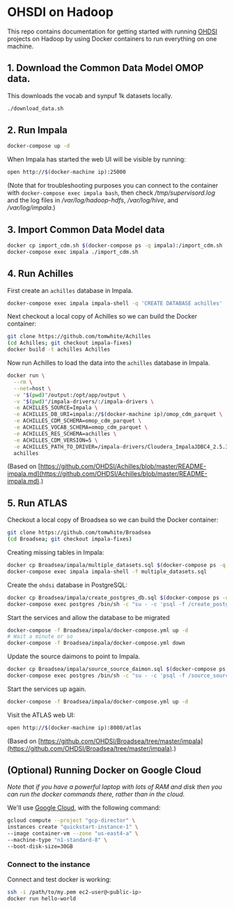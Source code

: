 # OHSDI on Hadoop

This repo contains documentation for getting started with running [OHDSI](https://github.com/OHDSI)
projects on Hadoop by using Docker containers to run everything on one machine.

## 1. Download the Common Data Model OMOP data.

This downloads the vocab and synpuf 1k datasets locally.

```bash
./download_data.sh
```

## 2. Run Impala

```bash
docker-compose up -d
```

When Impala has started the web UI will be visible by running:

```bash
open http://$(docker-machine ip):25000
```

(Note that for troubleshooting purposes you can connect to the container with `docker-compose exec impala bash`, then check _/tmp/supervisord.log_ and the log files in _/var/log/hadoop-hdfs_, _/var/log/hive_, and _/var/log/impala_.)

## 3. Import Common Data Model data

```bash
docker cp import_cdm.sh $(docker-compose ps -q impala):/import_cdm.sh
docker-compose exec impala ./import_cdm.sh
```

## 4. Run Achilles

First create an `achilles` database in Impala.

```bash
docker-compose exec impala impala-shell -q 'CREATE DATABASE achilles'
```

Next checkout a local copy of Achilles so we can build the Docker container:

```bash
git clone https://github.com/tomwhite/Achilles
(cd Achilles; git checkout impala-fixes)
docker build -t achilles Achilles
```

Now run Achilles to load the data into the `achilles` database in Impala.

```bash
docker run \
  --rm \
  --net=host \
  -v "$(pwd)"/output:/opt/app/output \
  -v "$(pwd)"/impala-drivers/:/impala-drivers \
  -e ACHILLES_SOURCE=Impala \
  -e ACHILLES_DB_URI=impala://$(docker-machine ip)/omop_cdm_parquet \
  -e ACHILLES_CDM_SCHEMA=omop_cdm_parquet \
  -e ACHILLES_VOCAB_SCHEMA=omop_cdm_parquet \
  -e ACHILLES_RES_SCHEMA=achilles \
  -e ACHILLES_CDM_VERSION=5 \
  -e ACHILLES_PATH_TO_DRIVER=/impala-drivers/Cloudera_ImpalaJDBC4_2.5.36 \
  achilles
```

(Based on [https://github.com/OHDSI/Achilles/blob/master/README-impala.md](https://github.com/OHDSI/Achilles/blob/master/README-impala.md).)

## 5. Run ATLAS

Checkout a local copy of Broadsea so we can build the Docker container:

```bash
git clone https://github.com/tomwhite/Broadsea
(cd Broadsea; git checkout impala-fixes)
```

Creating missing tables in Impala:

```bash
docker cp Broadsea/impala/multiple_datasets.sql $(docker-compose ps -q impala):/multiple_datasets.sql
docker-compose exec impala impala-shell -f multiple_datasets.sql
```

Create the `ohdsi` database in PostgreSQL:

```bash
docker cp Broadsea/impala/create_postgres_db.sql $(docker-compose ps -q postgres):/create_postgres_db.sql
docker-compose exec postgres /bin/sh -c "su - -c 'psql -f /create_postgres_db.sql' postgres"
```

Start the services and allow the database to be migrated

```bash
docker-compose -f Broadsea/impala/docker-compose.yml up -d
# Wait a minute or so
docker-compose -f Broadsea/impala/docker-compose.yml down
```

Update the source daimons to point to Impala.

```bash
docker cp Broadsea/impala/source_source_daimon.sql $(docker-compose ps -q postgres):/source_source_daimon.sql
docker-compose exec postgres /bin/sh -c "su - -c 'psql -f /source_source_daimon.sql -d ohdsi' postgres"
```

Start the services up again.

```bash
docker-compose -f Broadsea/impala/docker-compose.yml up -d
```

Visit the ATLAS web UI:

```bash
open http://$(docker-machine ip):8080/atlas
```


(Based on [https://github.com/OHDSI/Broadsea/tree/master/impala](https://github.com/OHDSI/Broadsea/tree/master/impala).)

## (Optional) Running Docker on Google Cloud

_Note that if you have a powerful
laptop with lots of RAM and disk then you can run the docker commands there, rather than
in the cloud._

We'll use [Google Cloud](https://cloud.google.com/compute/docs/containers/container_vms), with the following command:

```bash
gcloud compute --project "gcp-director" \
instances create "quickstart-instance-1" \
--image container-vm --zone "us-east4-a" \
--machine-type "n1-standard-8" \
--boot-disk-size=30GB
```

### Connect to the instance

Connect and test docker is working:

```bash
ssh -i /path/to/my.pem ec2-user@<public-ip>
docker run hello-world
```

